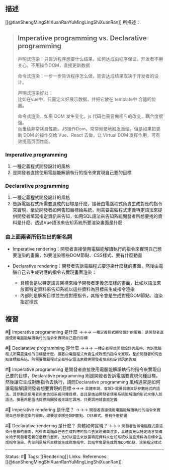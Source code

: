 ## 描述
[[@tianShengMingShiXuanRanYuMingLingShiXuanRan]] 所描述：
> ## Imperative programming vs. Declarative programming
> 
> 声明式渲染：只告诉程序想要什么结果，如何达成由程序保证，开发者不用关心。不用操作DOM，直接更新数据
> 
> 命令式渲染：一步一步告诉程序怎么做，能否达成结果取决于开发者的设计。
>
>
> 声明式渲染好处：  
	比如在vue中，只需定义好展示数据，并把它放在 template中 合适的位置。
>
> 命令式渲染，如果 DOM 发生变化，js 代码也需要做相应的改变，耦合度很强。  
而重绘非常耗费性能。JS操作Dom，常常频繁地触发重绘。但是如果把更新 DOM 的操作交给 Vue、React 去做，让 Virtual DOM 发挥作用，可有效提高页面性能。



### Imperative programming
1. 一種定義程式開發設計的風格
2. 是開發者直接使用電腦能解讀執行的指令來實現自己要的目標

### Declarative programming
1. 一種定義程式開發設計的風格
2. 告訴電腦程式所需要達成的目標是什麼，接著由電腦程式負責生成對應的指令來實現，至於開發者如何告知目標給系統，則需要電腦程式定義特定語法來提供開發者填寫指定資訊來告知，如用SQL語法來告知系統開發者所想要找的資料是什麼、透過Vue語法來告知系統所要渲染畫面是什麼


### 由上面兩者所衍生出的新名詞
- Imperative rendering：開發者直接使用電腦能解讀執行的指令來實現自己想要渲染的畫面，如要渲染哪些DOM節點、CSS樣式、要有什麼動畫

- Declarative rendering：開發者告訴電腦程式要渲染什麼樣的畫面，然後由電腦自己去生成對應的指令去實現畫面渲染：
	- 具體會是以特定語言架構來給予開發者定義怎麼樣的畫面，比如以語法來放置特定資料來告知系統以這些資料為目標來生成指令渲染
	- 內部則是解析目標並生成對應指令，其指令會是生成對應DOM節點、渲染指定樣式



## 複習
#🧠 Imperative programming 是什麼 ->->-> `一種定義程式開發設計的風格，是開發者直接使用電腦能解讀執行的指令來實現自己要的目標`
<!--SR:!2022-08-23,27,250-->



#🧠  Declarative programming  是什麼 ->->-> `一種定義程式開發設計的風格，告訴電腦程式所需要達成的目標是什麼，接著由電腦程式負責生成對應的指令來實現，至於開發者如何告知目標給系統，則需要電腦程式定義特定語法來提供開發者填寫指定資訊來告知`
<!--SR:!2022-07-27,10,250-->

#🧠 Imperative programming 是開發者直接使用電腦能解讀執行的指令來實現自己要的目標，Declarative programming 則是開發者告訴電腦要實現何種目標，然後讓它生成對應指令去執行，請問Declarative programming 風格通常是如何讓電腦解讀開發者想要實現的目標->->-> `具體來說，會設計需要具體資訊參數格式的語法，其參數是使用者用來告知系統何種目標，並且是強迫開發者使用系統能解讀的形式來傳入該語法，接著再把語法提供給開發者來讓它調用，只要調用就會能定義`
<!--SR:!2022-07-29,10,250-->


#🧠 Imperative rendering 是什麼？ ->->-> `開發者直接使用電腦能解讀執行的指令來實現自己想要渲染的畫面，如要渲染哪些DOM節點、CSS樣式、要有什麼動畫`
<!--SR:!2022-07-27,10,250-->

#🧠 Declarative rendering 是什麼？ 具體如何實現？->->-> `開發者告訴電腦程式要渲染什麼樣的畫面，然後由電腦自己去生成對應的指令去實現畫面渲染，具體會是以特定語言架構來給予開發者定義怎麼樣的畫面，比如以語法來放置特定資料來告知系統以這些資料為目標來生成指令渲染、內部則是解析目標並生成對應指令，其指令會是生成對應DOM節點、渲染指定樣式`
<!--SR:!2022-08-24,28,250-->

---
Status: #🌱 
Tags:
[[Rendering]]
Links:
References:
[[@tianShengMingShiXuanRanYuMingLingShiXuanRan]]